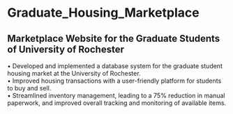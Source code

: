 # Graduate_Housing_Marketplace
## Marketplace Website for the Graduate Students of University of Rochester

• Developed and implemented a database system for the graduate student housing market at the University of Rochester.  
• Improved housing transactions with a user-friendly platform for students to buy and sell.  
• Streamlined inventory management, leading to a 75% reduction in manual paperwork, and improved overall tracking and
monitoring of available items.
